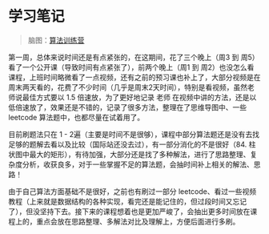 # 学习笔记

> 脑图：[算法训练营](http://naotu.baidu.com/file/c55d6aa70f573cf217d36692f98b9f58?token=6d901ecf1dfd6eb6)

第一周，总体来说时间还是有点紧张的，在这期间，花了三个晚上（周3 到 周5）看了一个公开课（导致时间有点紧张了），前两个晚上（周1 到 周2）也没怎么看课程，上班时间略微看了一点视频，还有之前的预习课也补上了，大部分视频是在周末两天看的，花费了不少时间（几乎是周末2天时间），特别是看视频，虽然老师说最佳方式要以 1.5 倍速放，为了更好地记录 老师 在视频中讲的方法，还是以低倍速放了，效果还是不错的，记录了很多方法，整理在了思维导图中、一些leetcode 算法题中，也都尽量在试着用了。

目前刷题法只在 1 - 2遍（主要是时间不是很够），课程中部分算法题还是没有去找足够的题解去看以及比较（国际站还没去过），有一部分消化的不是很好（84. 柱状图中最大的矩形），有待加强，大部分还是找了多种解法，进行了思路整理、复杂度分析，收获良多，对于一些掌握不足的算法题，会抽时间补上相关的解法、思路！

由于自己算法方面基础不是很好，之前也有刷过一部分 leetcode、看过一些视频教程（上来就是数据结构的各种实现，看完还是能记住的，但过段时间又忘记了），但没坚持下去。接下来的课程想着也是更加严峻了，会抽出更多时间放在课程上的，重点会放在思路整理、多解法对比及理解上，方便后面进行多刷。

